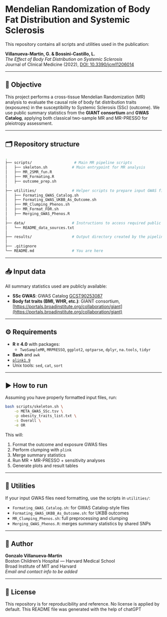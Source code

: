 # Mendelian Randomization of Body Fat Distribution and Systemic Sclerosis

This repository contains all scripts and utilities used in the publication:

**Villanueva-Martin, G. & Bossini-Castillo, L.**  
*The Effect of Body Fat Distribution on Systemic Sclerosis*  
Journal of Clinical Medicine (2022), [DOI: 10.3390/jcm11206014](https://doi.org/10.3390/jcm11206014)

---

## 🧪 Objective

This project performs a cross-tissue Mendelian Randomization (MR) analysis to evaluate the causal role of body fat distribution traits (exposures) in the susceptibility to Systemic Sclerosis (SSc) (outcome). We use public summary statistics from the **GIANT consortium** and **GWAS Catalog**, applying both classical two-sample MR and MR-PRESSO for pleiotropy assessment.

---

## 🗂️ Repository structure

```bash
.
├── scripts/                   # Main MR pipeline scripts
│   ├── skeleton.sh           # Main entrypoint for MR analysis
│   ├── MR_2SMR_fun.R
│   ├── MR_Formating.R
│   ├── outcome_prep.sh
│
├── utilities/                # Helper scripts to prepare input GWAS files
│   ├── Formating_GWAS_Catalog.sh
│   ├── Formating_GWAS_UKBB_As_Outcome.sh
│   ├── MR_Clumping_Phenos.sh
│   ├── MR_Format_FDR.sh
│   ├── Merging_GWAS_Phenos.R
│
├── data/                     # Instructions to access required public GWAS datasets
│   └── README_data_sources.txt
│
├── results/                  # Output directory created by the pipeline
│
├── .gitignore
└── README.md                 # You are here
```

---

## 📥 Input data

All summary statistics used are publicly available:

- **SSc GWAS**: GWAS Catalog [GCST90253087](https://www.ebi.ac.uk/gwas/studies/GCST90253087)
- **Body fat traits (BMI, WHR, etc.)**: GIANT consortium, [https://portals.broadinstitute.org/collaboration/giant](https://portals.broadinstitute.org/collaboration/giant)

---

## ⚙️ Requirements

- **R ≥ 4.0** with packages:
  - `TwoSampleMR`, `MRPRESSO`, `ggplot2`, `optparse`, `dplyr`, `na.tools`, `tidyr`
- **Bash** and `awk`
- [`plink1.9`](https://www.cog-genomics.org/plink/)
- Unix tools: `sed`, `cat`, `sort`

---

## ▶️ How to run

Assuming you have properly formatted input files, run:

```bash
bash scripts/skeleton.sh \
    -o META_GWAS_SSc.tsv \
    -p obesity_traits_list.txt \
    -s Overall \
    -e OR
```

This will:
1. Format the outcome and exposure GWAS files
2. Perform clumping with `plink`
3. Merge summary statistics
4. Run MR + MR-PRESSO + sensitivity analyses
5. Generate plots and result tables

---

## 🧹 Utilities

If your input GWAS files need formatting, use the scripts in `utilities/`:
- `Formating_GWAS_Catalog.sh`: for GWAS Catalog-style files
- `Formating_GWAS_UKBB_As_Outcome.sh`: for UKBB outcomes
- `MR_Clumping_Phenos.sh`: full preprocessing and clumping
- `Merging_GWAS_Phenos.R`: merges summary statistics by shared SNPs

---

## 👤 Author

**Gonzalo Villanueva-Martin**  
Boston Children’s Hospital — Harvard Medical School  
Broad Institute of MIT and Harvard  
_Email and contact info to be added_

---

## 📄 License

This repository is for reproducibility and reference. No license is applied by default.
This README file was generated with the help of chatGPT
